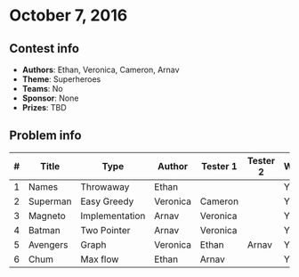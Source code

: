 # October 7, 2016

## Contest info

* **Authors**: Ethan, Veronica, Cameron, Arnav
* **Theme**: Superheroes
* **Teams**: No
* **Sponsor**: None
* **Prizes**: TBD

## Problem info

| # | Title | Type | Author | Tester 1 | Tester 2 | Written | Tested (1) | Tested (2) |
| --- | --- | --- | --- | --- | --- | --- | --- | --- |
| 1 | Names    | Throwaway      | Ethan    |          |       | Yes |     |     |  |
| 2 | Superman | Easy Greedy    | Veronica | Cameron  |       | Yes | Yes |     |  |
| 3 | Magneto  | Implementation | Arnav    | Veronica |       | Yes | Yes |     |  |
| 4 | Batman   | Two Pointer    | Arnav    | Veronica |       | Yes | Yes |     |  |
| 5 | Avengers | Graph          | Veronica | Ethan    | Arnav | Yes | Yes | Yes |  |
| 6 | Chum     | Max flow       | Ethan    | Arnav    |       | Yes | Yes |     |  |
